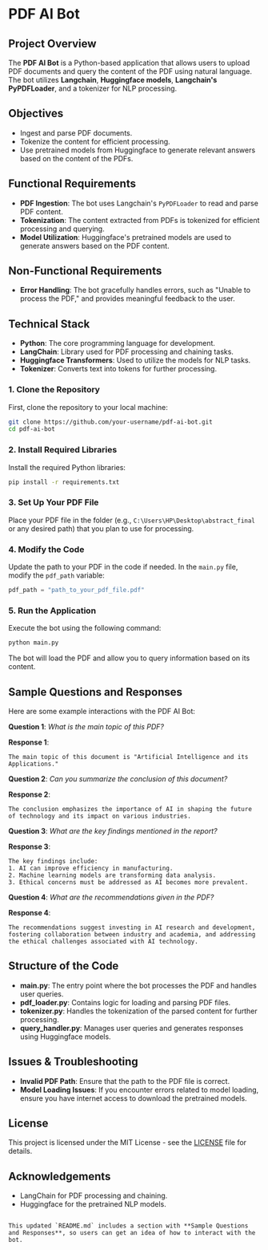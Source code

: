# PDF AI Bot

## Project Overview
The **PDF AI Bot** is a Python-based application that allows users to upload PDF documents and query the content of the PDF using natural language. The bot utilizes **Langchain**, **Huggingface models**, **Langchain's PyPDFLoader**, and a tokenizer for NLP processing.

## Objectives
- Ingest and parse PDF documents.
- Tokenize the content for efficient processing.
- Use pretrained models from Huggingface to generate relevant answers based on the content of the PDFs.

## Functional Requirements
- **PDF Ingestion**: The bot uses Langchain's `PyPDFLoader` to read and parse PDF content.
- **Tokenization**: The content extracted from PDFs is tokenized for efficient processing and querying.
- **Model Utilization**: Huggingface's pretrained models are used to generate answers based on the PDF content.

## Non-Functional Requirements
- **Error Handling**: The bot gracefully handles errors, such as "Unable to process the PDF," and provides meaningful feedback to the user.

## Technical Stack
- **Python**: The core programming language for development.
- **LangChain**: Library used for PDF processing and chaining tasks.
- **Huggingface Transformers**: Used to utilize the models for NLP tasks.
- **Tokenizer**: Converts text into tokens for further processing.


### 1. Clone the Repository
First, clone the repository to your local machine:
```bash
git clone https://github.com/your-username/pdf-ai-bot.git
cd pdf-ai-bot
```

### 2. Install Required Libraries
Install the required Python libraries:
```bash
pip install -r requirements.txt
```

### 3. Set Up Your PDF File
Place your PDF file in the folder (e.g., `C:\Users\HP\Desktop\abstract_final` or any desired path) that you plan to use for processing.

### 4. Modify the Code
Update the path to your PDF in the code if needed. In the `main.py` file, modify the `pdf_path` variable:
```python
pdf_path = "path_to_your_pdf_file.pdf"
```

### 5. Run the Application
Execute the bot using the following command:
```bash
python main.py
```

The bot will load the PDF and allow you to query information based on its content.

## Sample Questions and Responses

Here are some example interactions with the PDF AI Bot:

**Question 1**: _What is the main topic of this PDF?_

**Response 1**: 
```text
The main topic of this document is "Artificial Intelligence and its Applications."
```

**Question 2**: _Can you summarize the conclusion of this document?_

**Response 2**: 
```text
The conclusion emphasizes the importance of AI in shaping the future of technology and its impact on various industries.
```

**Question 3**: _What are the key findings mentioned in the report?_

**Response 3**: 
```text
The key findings include:
1. AI can improve efficiency in manufacturing.
2. Machine learning models are transforming data analysis.
3. Ethical concerns must be addressed as AI becomes more prevalent.
```

**Question 4**: _What are the recommendations given in the PDF?_

**Response 4**: 
```text
The recommendations suggest investing in AI research and development, fostering collaboration between industry and academia, and addressing the ethical challenges associated with AI technology.
```

## Structure of the Code
- **main.py**: The entry point where the bot processes the PDF and handles user queries.
- **pdf_loader.py**: Contains logic for loading and parsing PDF files.
- **tokenizer.py**: Handles the tokenization of the parsed content for further processing.
- **query_handler.py**: Manages user queries and generates responses using Huggingface models.

## Issues & Troubleshooting
- **Invalid PDF Path**: Ensure that the path to the PDF file is correct.
- **Model Loading Issues**: If you encounter errors related to model loading, ensure you have internet access to download the pretrained models.

## License
This project is licensed under the MIT License - see the [LICENSE](LICENSE) file for details.

## Acknowledgements
- LangChain for PDF processing and chaining.
- Huggingface for the pretrained NLP models.
```

This updated `README.md` includes a section with **Sample Questions and Responses**, so users can get an idea of how to interact with the bot.
